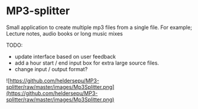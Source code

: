# MP3-splitter
Small application to create multiple mp3 files from a single file. For example; Lecture notes, audio books or long music mixes

TODO: 

- update interface based on user feedback
- add a hour start / end input box for extra large source files.
- change input / output format?

![https://github.com/heldersepu/MP3-splitter/raw/master/images/Mp3Splitter.png](https://github.com/heldersepu/MP3-splitter/raw/master/images/Mp3Splitter.png)

